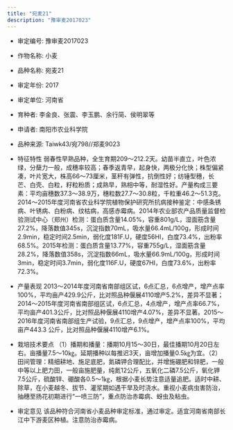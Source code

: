 ```yaml
---
title: "宛麦21"
description: "豫审麦2017023"
---
```

* 审定编号:  豫审麦2017023

*  作物名称:  小麦

*  品种名称:  宛麦21

*  审定年份:  2017

*  审定单位:  河南省

* 育种者:  李金良、张震、李玉鹏、余行简、侯明翠等

*  申请者:  南阳市农业科学院

*  品种来源:  Taiwk43/宛798//郑麦9023

*  特征特性
弱春性早熟品种，全生育期209～212.2天。幼苗半直立，叶色浓绿，分蘖力一般，成穗率较高；春季返青早，起身快，两极分化快；株型偏紧凑，叶片宽大，株高66～73厘米，茎秆有弹性，抗倒性好；纺锤型穗，长芒、白壳、白粒，籽粒粉质；成熟早，熟相中等，耐湿性好。产量构成三要素：平均亩穗数37.3～38.9万，穗粒数27.7～30.8粒，千粒重46.2～51.3克。2014～2015年度河南省农业科学院植物保护研究所抗病接种鉴定：中感条锈病、叶锈病、白粉病、纹枯病，高感赤霉病。2014年农业部农产品质量监督检验测试中心（郑州）检测：蛋白质含量14.05%，容重801g/L，湿面筋含量27.2%，降落数值345s，沉淀指数70mL，吸水量66.4mL/100g，形成时间2.9min，稳定时间2.5min，弱化度181F.U，硬度56HI，白度73.4%，出粉率68.5%。2015年检测：蛋白质含量13.77%，容重755g/L，湿面筋含量28.2%，降落数值358s，沉淀指数66mL，吸水量66.9mL/100g，形成时间3min，稳定时间3.7min，弱化度116F.U，硬度67HI，白度73.6%，出粉率72.3%。

*  产量表现
2013～2014年度河南省南部组区试，6点汇总，6点增产，增产点率100%，平均亩产429.9公斤，比对照品种偃展4110增产5.2%，差异不显著；2014～2015年度河南省南部组区试，6点汇总，4点增产，增产点率66.7%，平均亩产401.3公斤，比对照品种偃展4110增产4.07%，差异不显著。2015～2016年度河南省南部组生产试验，9点汇总，9点增产，增产点率100%，平均亩产443.3 公斤，比对照品种偃展4110增产6.1%。

*  栽培技术要点
（1）播期和播量：播期10月15～30日，最佳播期10月20日左右。亩播量7.5～10㎏。延期播种以每推迟3天，亩增加播量0.5㎏为宜。（2）田间管理：精细耕地、施足底肥，氮磷钾合理配比，并增施硼肥和锌肥，一般中等以上肥力田，一般亩施肥量，纯氮12公斤，五氧化二磷7.5公斤，氧化钾7.5公斤，硫酸锌、硼酸各0.5～1㎏，根据小麦长势注意适量追肥。适时中耕、除草，在小麦越冬、拔节、灌浆期如遇干旱及时浇水。重视小麦病虫害防治，抽穗至扬花初期进行“一喷三防”，重点防治赤霉病、蚜虫及粘虫。

*  审定意见
该品种符合河南省小麦品种审定标准，通过审定。适宜河南省南部长江中下游麦区种植。注意防治赤霉病。
